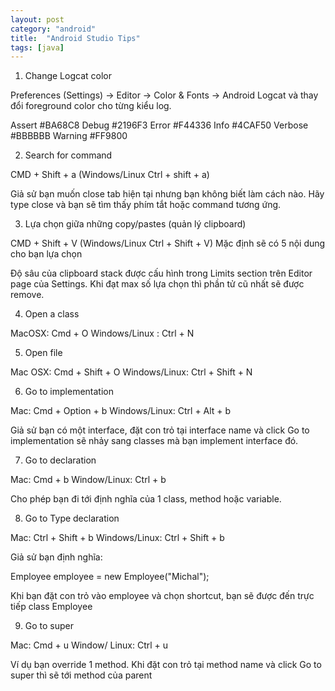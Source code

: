 ```yaml
---
layout: post
category: "android"
title:  "Android Studio Tips"
tags: [java]
---
```



1. Change Logcat color

Preferences (Settings) -> Editor -> Color & Fonts -> Android Logcat và thay đổi foreground color cho từng kiểu log.

Assert #BA68C8
Debug #2196F3
Error #F44336
Info #4CAF50
Verbose #BBBBBB
Warning #FF9800


2. Search for command

CMD + Shift + a (Windows/Linux Ctrl + shift + a)

Giả sử bạn muốn close tab hiện tại nhưng bạn không biết làm cách nào. Hãy type close và bạn sẽ tìm thấy phím tắt hoặc command tương ứng.

3. Lựa chọn giữa những copy/pastes (quản lý clipboard)

CMD + Shift + V (Windows/Linux Ctrl + Shift + V)
Mặc định sẽ có 5 nội dung cho bạn lựa chọn



Độ sâu của clipboard stack được cấu hình trong Limits section trên Editor page của Settings. Khi đạt max số lựa chọn thì phần tử cũ nhất sẽ được remove.

4. Open a class

MacOSX: Cmd + O
Windows/Linux : Ctrl + N

5. Open file

Mac OSX: Cmd + Shift + O
Windows/Linux: Ctrl + Shift + N

6. Go to implementation

Mac: Cmd + Option + b
Windows/Linux: Ctrl + Alt + b

Giả sử bạn có một interface, đặt con trỏ tại interface name và click Go to implementation sẽ nhảy sang classes mà bạn implement interface đó.

7. Go to declaration

Mac: Cmd + b
Window/Linux: Ctrl + b

Cho phép bạn đi tới định nghĩa của 1 class, method hoặc variable.

8. Go to Type declaration

Mac: Ctrl + Shift + b
Windows/Linux: Ctrl + Shift + b

Giả sử bạn định nghĩa:

Employee employee = new Employee("Michal");

Khi bạn đặt con trỏ vào employee và chọn shortcut, bạn sẽ được đến trực tiếp class Employee

9. Go to super

Mac: Cmd + u
Window/ Linux: Ctrl + u

Ví dụ bạn override 1 method. Khi đặt con trỏ tại method name và click Go to super thì sẽ tới method của parent